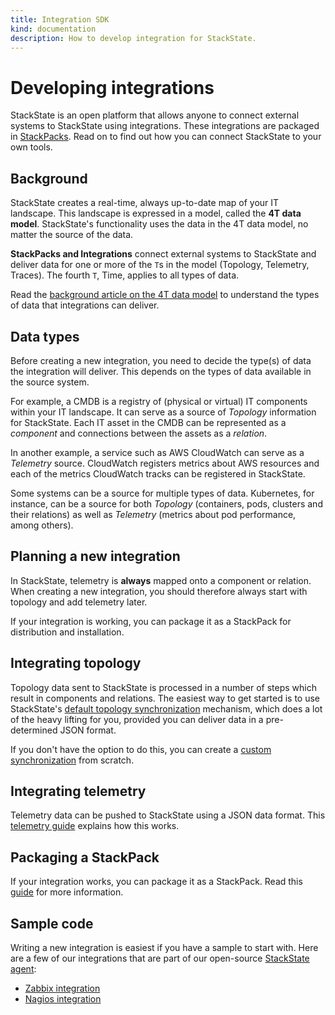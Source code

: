 ```yaml
---
title: Integration SDK
kind: documentation
description: How to develop integration for StackState.
---
```


# Developing integrations

StackState is an open platform that allows anyone to connect external systems to StackState using integrations. These integrations are packaged in [StackPacks](https://github.com/mpvvliet/stackstate-docs/tree/0f69067c340456b272cfe50e249f4f4ee680f8d9/integrations/introduction/README.md). Read on to find out how you can connect StackState to your own tools.

## Background

StackState creates a real-time, always up-to-date map of your IT landscape. This landscape is expressed in a model, called the **4T data model**. StackState's functionality uses the data in the 4T data model, no matter the source of the data.

**StackPacks and Integrations** connect external systems to StackState and deliver data for one or more of the `T`s in the model \(Topology, Telemetry, Traces\). The fourth `T`, Time, applies to all types of data.

Read the [background article on the 4T data model](https://www.stackstate.com/product/under-the-hood/) to understand the types of data that integrations can deliver.

## Data types

Before creating a new integration, you need to decide the type\(s\) of data the integration will deliver. This depends on the types of data available in the source system.

For example, a CMDB is a registry of \(physical or virtual\) IT components within your IT landscape. It can serve as a source of _Topology_ information for StackState. Each IT asset in the CMDB can be represented as a _component_ and connections between the assets as a _relation_.

In another example, a service such as AWS CloudWatch can serve as a _Telemetry_ source. CloudWatch registers metrics about AWS resources and each of the metrics CloudWatch tracks can be registered in StackState.

Some systems can be a source for multiple types of data. Kubernetes, for instance, can be a source for both _Topology_ \(containers, pods, clusters and their relations\) as well as _Telemetry_ \(metrics about pod performance, among others\).

## Planning a new integration

In StackState, telemetry is **always** mapped onto a component or relation. When creating a new integration, you should therefore always start with topology and add telemetry later.

If your integration is working, you can package it as a StackPack for distribution and installation.

## Integrating topology

Topology data sent to StackState is processed in a number of steps which result in components and relations. The easiest way to get started is to use StackState's [default topology synchronization](../../configure/default_topology_synchronization.md) mechanism, which does a lot of the heavy lifting for you, provided you can deliver data in a pre-determined JSON format.

If you don't have the option to do this, you can create a [custom synchronization](../../integrations/available_stackpacks/customsync.md) from scratch.

## Integrating telemetry

Telemetry data can be pushed to StackState using a JSON data format. This [telemetry guide](../../configure/send_telemetry.md) explains how this works.

## Packaging a StackPack

If your integration works, you can package it as a StackPack. Read this [guide](../stackpack/prepare_package.md) for more information.

## Sample code

Writing a new integration is easiest if you have a sample to start with. Here are a few of our integrations that are part of our open-source [StackState agent](https://github.com/StackVista/sts-agent-integrations-core):

* [Zabbix integration](https://github.com/StackVista/sts-agent-integrations-core/blob/master/zabbix/check.py)
* [Nagios integration](https://github.com/StackVista/sts-agent-integrations-core/blob/master/nagios/check.py)

